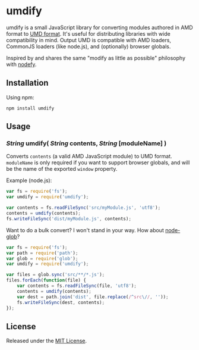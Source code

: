 umdify
======

umdify is a small JavaScript library for converting modules authored in AMD
format to [UMD format](https://github.com/umdjs/umd). It's useful for
distributing libraries with wide compatibility in mind. Output UMD is
compatible with AMD loaders, CommonJS loaders (like node.js), and (optionally)
browser globals.

Inspired by and shares the same "modify as little as possible" philosophy with
[nodefy](https://github.com/millermedeiros/nodefy).


Installation
------------

Using npm:

```
npm install umdify
```


Usage
-----

### *String* umdify( *String* contents, *String* [moduleName] )

Converts `contents` (a valid AMD JavaScript module) to UMD format. `moduleName`
is only required if you want to support browser globals, and will be the name
of the exported `window` property.

Example (node.js):

```js
var fs = require('fs');
var umdify = require('umdify');

var contents = fs.readFileSync('src/myModule.js', 'utf8');
contents = umdify(contents);
fs.writeFileSync('dist/myModule.js', contents);
```

Want to do a bulk convert? I won't stand in your way. How about
[node-glob](https://github.com/isaacs/node-glob)?

```js
var fs = require('fs');
var path = require('path');
var glob = require('glob');
var umdify = require('umdify');

var files = glob.sync('src/**/*.js');
files.forEach(function(file) {
	var contents = fs.readFileSync(file, 'utf8');
	contents = umdify(contents);
	var dest = path.join('dist', file.replace(/^src\//, ''));
	fs.writeFileSync(dest, contents);
});
```


License
-------

Released under the [MIT
License](http://www.opensource.org/licenses/mit-license.php).
